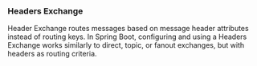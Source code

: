 ### Headers Exchange

Header Exchange routes messages based on message header attributes instead of routing keys.
In Spring Boot, configuring and using a Headers Exchange works similarly to direct, topic, or fanout exchanges,
but with headers as routing criteria.